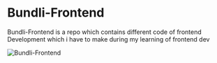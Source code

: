 # Bundli-Frontend
Bundli-Frontend is a repo which contains different code of frontend Development which i have to make during my learning of frontend dev

![Bundli-Frontend](https://socialify.git.ci/Ayush7614/Bundli-Frontend/image?forks=1&issues=1&language=1&owner=1&pattern=Brick%20Wall&pulls=1&stargazers=1&theme=Dark)
